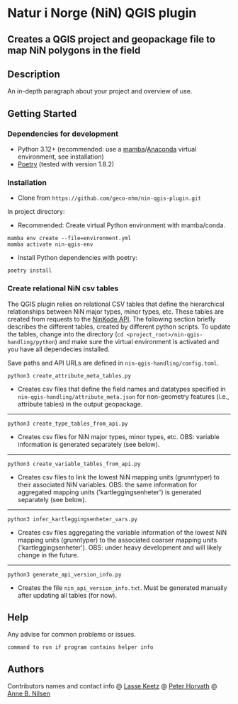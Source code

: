 # Natur i Norge (NiN) QGIS plugin
## Creates a QGIS project and geopackage file to map NiN polygons in the field

## Description

An in-depth paragraph about your project and overview of use.

## Getting Started

### Dependencies for development

* Python 3.12+ (recommended: use a [mamba](https://mamba.readthedocs.io/en/latest/)/[Anaconda](https://www.anaconda.com/download) virtual environment, see installation)
* [Poetry](https://python-poetry.org/) (tested with version 1.8.2)

### Installation

* Clone from `https://github.com/geco-nhm/nin-qgis-plugin.git`

In project directory:

* Recommended: Create virtual Python environment with mamba/conda.
```
mamba env create --file=environment.yml
mamba activate nin-qgis-env
```
* Install Python dependencies with poetry:
```
poetry install
```

### Create relational NiN csv tables

The QGIS plugin relies on relational CSV tables that define the hierarchical relationships
between NiN major types, minor types, etc. These tables are created from requests to the
[NinKode API](https://nin-kode-api.artsdatabanken.no/swagger/index.html). The following
section briefly describes the different tables, created by different python scripts. To
update the tables, change into the directory (`cd <project_root>/nin-qgis-handling/python`)
and make sure the virtual environment is activated and you have all dependecies installed.

Save paths and API URLs are defined in `nin-qgis-handling/config.toml`.

```
python3 create_attribute_meta_tables.py
```
* Creates csv files that define the field names and datatypes specified in `nin-qgis-handling/attribute_meta.json` for non-geometry features (i.e., attribute tables) in the output geopackage.

---

```
python3 create_type_tables_from_api.py
```
* Creates csv files for NiN major types, minor types, etc. OBS: variable information is generated separately (see below).

---

```
python3 create_variable_tables_from_api.py
```
* Creates csv files to link the lowest NiN mapping units (grunntyper) to their associated NiN variables. OBS: the same information for aggregated mapping units ('kartleggingsenheter') is generated separately (see below).

---

```
python3 infer_kartleggingsenheter_vars.py
```
* Creates csv files aggregating the variable information of the lowest NiN mapping units (grunntyper) to the associated coarser mapping units ('kartleggingsenheter'). OBS: under heavy development and will likely change in the future.

---

```
python3 generate_api_version_info.py
```
* Creates the file `nin_api_version_info.txt`. Must be generated manually after updating all tables (for now).

## Help

Any advise for common problems or issues.
```
command to run if program contains helper info
```

## Authors

Contributors names and contact info
@ [Lasse Keetz](https://github.com/orgs/geco-nhm/people/lasseke)
@ [Peter Horvath](https://github.com/orgs/geco-nhm/people/peterhor)
@ [Anne B. Nilsen](https://github.com/orgs/geco-nhm/people/9ls1)
